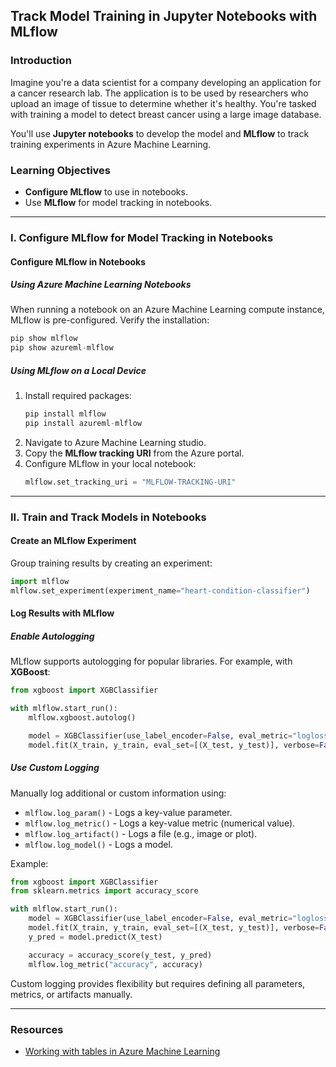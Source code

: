 ## Track Model Training in Jupyter Notebooks with MLflow

### Introduction
Imagine you're a data scientist for a company developing an application for a cancer research lab. The application is to be used by researchers who upload an image of tissue to determine whether it's healthy. You're tasked with training a model to detect breast cancer using a large image database.

You'll use **Jupyter notebooks** to develop the model and **MLflow** to track training experiments in Azure Machine Learning.

### Learning Objectives
- **Configure MLflow** to use in notebooks.
- Use **MLflow** for model tracking in notebooks.

---

### I. Configure MLflow for Model Tracking in Notebooks

#### Configure MLflow in Notebooks

##### Using Azure Machine Learning Notebooks
When running a notebook on an Azure Machine Learning compute instance, MLflow is pre-configured. Verify the installation:

```python
pip show mlflow
pip show azureml-mlflow
```

##### Using MLflow on a Local Device

1. Install required packages:
   ```python
   pip install mlflow
   pip install azureml-mlflow
   ```
2. Navigate to Azure Machine Learning studio.
3. Copy the **MLflow tracking URI** from the Azure portal.
4. Configure MLflow in your local notebook:
   ```python
   mlflow.set_tracking_uri = "MLFLOW-TRACKING-URI"
   ```

---

### II. Train and Track Models in Notebooks

#### Create an MLflow Experiment
Group training results by creating an experiment:

```python
import mlflow
mlflow.set_experiment(experiment_name="heart-condition-classifier")
```

#### Log Results with MLflow

##### Enable Autologging
MLflow supports autologging for popular libraries. For example, with **XGBoost**:

```python
from xgboost import XGBClassifier

with mlflow.start_run():
    mlflow.xgboost.autolog()

    model = XGBClassifier(use_label_encoder=False, eval_metric="logloss")
    model.fit(X_train, y_train, eval_set=[(X_test, y_test)], verbose=False)
```

##### Use Custom Logging
Manually log additional or custom information using:

- `mlflow.log_param()` - Logs a key-value parameter.
- `mlflow.log_metric()` - Logs a key-value metric (numerical value).
- `mlflow.log_artifact()` - Logs a file (e.g., image or plot).
- `mlflow.log_model()` - Logs a model.

Example:

```python
from xgboost import XGBClassifier
from sklearn.metrics import accuracy_score

with mlflow.start_run():
    model = XGBClassifier(use_label_encoder=False, eval_metric="logloss")
    model.fit(X_train, y_train, eval_set=[(X_test, y_test)], verbose=False)
    y_pred = model.predict(X_test)

    accuracy = accuracy_score(y_test, y_pred)
    mlflow.log_metric("accuracy", accuracy)
```

Custom logging provides flexibility but requires defining all parameters, metrics, or artifacts manually.

---

### Resources
- [Working with tables in Azure Machine Learning](https://learn.microsoft.com/en-us/azure/machine-learning/how-to-mltable?view=azureml-api-2&tabs=cli)
